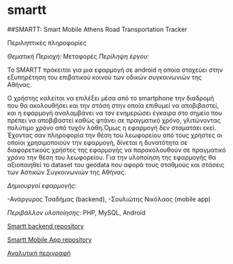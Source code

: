 # smartt


##SMARTT: Smart Mobile Athens Road Transportation Tracker

Περιληπτικές πληροφορίες

*Θεματική Περιοχή:* Μεταφορές
*Περίληψη έργου:*

Το SMARTT πρόκειται για μια εφαρμογή σε android η οποία στοχεύει στην εξυπηρέτηση του επιβατικού κοινού των οδικών συγκοινωνιών της Αθήνας.

Ο χρήστης καλείται να επιλέξει μέσα από το smartphone την διαδρομή που θα ακολουθήσει και την στάση στην οποία επιθυμεί να αποβιβαστεί, και η εφαρμογή αναλαμβάνει να τον ενημερώσει έγκαιρα στο σημείο που πρέπει να αποβιβαστεί καθώς φτάνει σε πραγματικό χρόνο, γλιτώνοντας πολύτιμο χρόνο από τυχόν λάθη.Όμως η εφαρμογή δεν σταματάει εκεί. Έχοντας σαν πληροφορία την θέση του λεωφορείου από τους χρήστες οι οποίοι χρησιμοποιούν την εφαρμογή, δίνεται η δυνατότητα σε διαφορετικούς χρήστες της εφαρμογής να παρακολουθούν σε πραγματικό χρόνο την θέση του λεωφορείου.
Για την υλοποίηση της εφαρμογής θα αξιοποιηθεί το dataset του geodata που αφορά τους σταθμούς και στάσεις των Αστικών Συγκοινωνιών της Αθήνας.

*Δημιουργοί εφαρμογής*: 

-Ανάργυρος Τσαδήμας (backend), 
-Σουλιώτης Νικόλαος (mobile app)

_Περιβάλλον υλοποίησης_: PHP, MySQL, Android


[Smartt backend repository](https://github.com/ellak-monades-aristeias/smartt)

[Smartt Mobile App repository](https://github.com/ellak-monades-aristeias/smartt-mobile)

[Αναλυτική περιγραφή](https://github.com/tsadimas/smartt/blob/master/smartt%20%CE%A0%CE%B1%CF%81%CE%B5%CF%87%CF%8C%CE%BC%CE%B5%CE%BD%CE%B7%20%CE%9B%CE%B5%CE%B9%CF%84%CE%BF%CF%85%CF%81%CE%B3%CE%B9%CE%BA%CF%8C%CF%84%CE%B7%CF%84%CE%B1.pdf)
 
